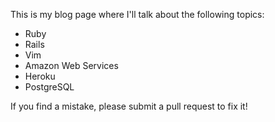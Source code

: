 This is my blog page where I'll talk about the following topics:

- Ruby
- Rails
- Vim
- Amazon Web Services
- Heroku
- PostgreSQL

If you find a mistake, please submit a pull request to fix it!

